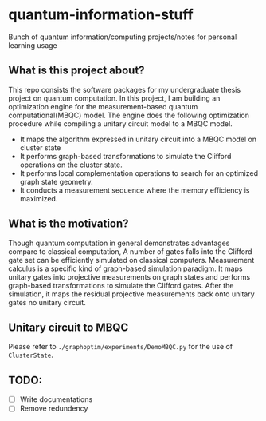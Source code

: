 # quantum-information-stuff
Bunch of quantum information/computing projects/notes for personal learning usage

## What is this project about?
This repo consists the software packages for my undergraduate thesis project on quantum computation. 
In this project, I am building an optimization engine for the measurement-based quantum computational(MBQC) model.
The engine does the following optimization procedure while compiling a unitary circuit model to a MBQC model.
- It maps the algorithm expressed in unitary circuit into a MBQC model on cluster state
- It performs graph-based transformations to simulate the Clifford operations on the cluster state.
- It performs local complementation operations to search for an optimized graph state geometry.
- It conducts a measurement sequence where the memory efficiency is maximized.


[//]: # (and see if can provide a cheaper resource requirement compare to the unitary circuit implementation. )

[//]: # (I only have the engine and my algorithms still need polishment at the moment, )

[//]: # (but I think it is reasonable to actually make a compiler translate the unitary )

[//]: # (circuit language to measurement-based language and do optimizations on it.)

## What is the motivation?
Though quantum computation in general demonstrates advantages compare to classical computation,
A number of gates falls into the Clifford gate set can be efficiently simulated on classical computers.
Measurement calculus is a specific kind of graph-based simulation paradigm. 
It maps unitary gates into projective measurements on graph states and performs graph-based transformations to simulate the Clifford gates.
After the simulation, it maps the residual projective measurements back onto unitary gates no unitary circuit.


## Unitary circuit to MBQC
Please refer to `./graphoptim/experiments/DemoMBQC.py` for the use of `ClusterState`.

## TODO:
- [ ] Write documentations
- [ ] Remove redundency
